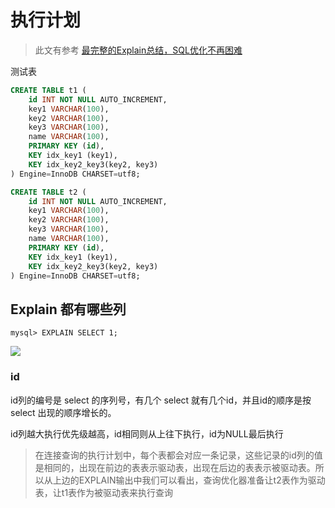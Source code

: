# 执行计划

> 此文有参考 [最完整的Explain总结，SQL优化不再困难](https://mp.weixin.qq.com/s/twTghH8wTA_0uZghOdawkw)


测试表

```sql
CREATE TABLE t1 (
    id INT NOT NULL AUTO_INCREMENT,
    key1 VARCHAR(100),
    key2 VARCHAR(100),
    key3 VARCHAR(100),
    name VARCHAR(100),
    PRIMARY KEY (id),
    KEY idx_key1 (key1),
    KEY idx_key2_key3(key2, key3)
) Engine=InnoDB CHARSET=utf8;

CREATE TABLE t2 (
    id INT NOT NULL AUTO_INCREMENT,
    key1 VARCHAR(100),
    key2 VARCHAR(100),
    key3 VARCHAR(100),
    name VARCHAR(100),
    PRIMARY KEY (id),
    KEY idx_key1 (key1),
    KEY idx_key2_key3(key2, key3)
) Engine=InnoDB CHARSET=utf8;
```


## Explain 都有哪些列
`mysql> EXPLAIN SELECT 1;`

![](https://cdn.jansora.com/files/uPic/2022/05/06/NdXMKf.png)

### id

id列的编号是 select 的序列号，有几个 select 就有几个id，并且id的顺序是按 select 出现的顺序增长的。

id列越大执行优先级越高，id相同则从上往下执行，id为NULL最后执行

> 在连接查询的执行计划中，每个表都会对应一条记录，这些记录的id列的值是相同的，出现在前边的表表示驱动表，出现在后边的表表示被驱动表。所以从上边的EXPLAIN输出中我们可以看出，查询优化器准备让t2表作为驱动表，让t1表作为被驱动表来执行查询

